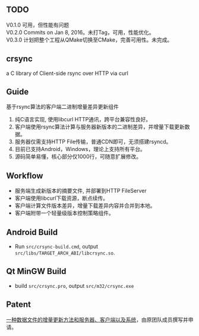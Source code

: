## TODO
V0.1.0 可用，但性能有问题  
V0.2.0 Commits on Jan 8, 2016。未打Tag，可用，性能优化。  
V0.3.0 计划把整个工程从QMake切换至CMake，完善可用性。未完成。  

## crsync
a C library of Client-side rsync over HTTP via curl

## Guide
基于rsync算法的客户端二进制增量差异更新组件  
1. 纯C语言实现, 使用libcurl HTTP通讯，跨平台兼容性良好。  
2. 客户端使用rsync算法计算与服务器新版本的二进制差异，并增量下载更新数据。  
3. 服务器仅需支持HTTP File传输，普通CDN即可，无须搭建rsyncd。  
4. 目前已支持Android，Windows，理论上支持所有平台。  
5. 源码简单易懂，核心部分仅1000行，可随意扩展修改。  

## Workflow
+ 服务端生成新版本的摘要文件, 并部署到HTTP FileServer
+ 客户端使用libcurl下载资源，断点续传。
+ 客户端计算文件版本差异，增量下载差异内容并合并到本地。
+ 客户端附带一个轻量级版本控制策略组件。

## Android Build
+ Run `src/crsync-build.cmd`, output `src/libs/TARGET_ARCH_ABI/libcrsync.so`.

## Qt MinGW Build
+ build `src/crsync.pro`, output `src/m32/crsync.exe`

## Patent  
[一种数据文件的增量更新方法和服务器、客户端以及系统](https://www.google.com.pg/patents/CN106528125A)，由原团队成员撰写并申请。
